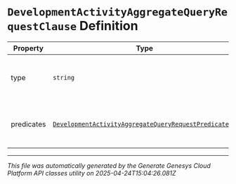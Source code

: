 # `DevelopmentActivityAggregateQueryRequestClause` Definition

| Property | Type | Required | Description |
|----------|------|----------|-------------|
| type | `string` | Yes | The logic used to combine the predicates |
| predicates | [`DevelopmentActivityAggregateQueryRequestPredicate[]`](developmentactivityaggregatequeryrequestpredicate-definition.md) | Yes | The list of predicates used to filter the data |

---

*This file was automatically generated by the Generate Genesys Cloud Platform API classes utility on 2025-04-24T15:04:26.081Z*